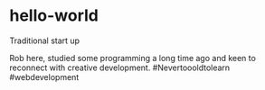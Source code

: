 # hello-world
Traditional start up

Rob here, studied some programming a long time ago and keen to reconnect with creative development.
#Nevertoooldtolearn #webdevelopment
